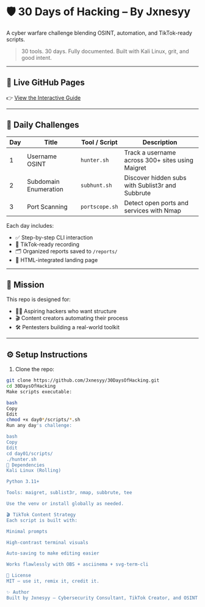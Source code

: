# 🛡️ 30 Days of Hacking – By Jxnesyy

A cyber warfare challenge blending OSINT, automation, and TikTok-ready scripts.

> 30 tools. 30 days. Fully documented. Built with Kali Linux, grit, and good intent.

---

## 🚀 Live GitHub Pages

👉 [View the Interactive Guide](https://jxnesyy.github.io/30DaysOfHacking)

---

## 📅 Daily Challenges

| Day | Title                    | Tool / Script      | Description                                  |
|-----|--------------------------|--------------------|----------------------------------------------|
| 1   | Username OSINT           | `hunter.sh`        | Track a username across 300+ sites using Maigret |
| 2   | Subdomain Enumeration    | `subhunt.sh`       | Discover hidden subs with Sublist3r and Subbrute |
| 3   | Port Scanning            | `portscope.sh`     | Detect open ports and services with Nmap     |

Each day includes:
- ✅ Step-by-step CLI interaction
- 🎥 TikTok-ready recording
- 🗂️ Organized reports saved to `/reports/`
- 📄 HTML-integrated landing page

---

## 🧠 Mission

This repo is designed for:
- 🧑‍💻 Aspiring hackers who want structure
- 🎬 Content creators automating their process
- 🛠️ Pentesters building a real-world toolkit

---

## ⚙️ Setup Instructions

1. Clone the repo:
```bash
git clone https://github.com/Jxnesyy/30DaysOfHacking.git
cd 30DaysOfHacking
Make scripts executable:

bash
Copy
Edit
chmod +x day0*/scripts/*.sh
Run any day's challenge:

bash
Copy
Edit
cd day01/scripts/
./hunter.sh
🧩 Dependencies
Kali Linux (Rolling)

Python 3.11+

Tools: maigret, sublist3r, nmap, subbrute, tee

Use the venv or install globally as needed.

🎬 TikTok Content Strategy
Each script is built with:

Minimal prompts

High-contrast terminal visuals

Auto-saving to make editing easier

Works flawlessly with OBS + asciinema + svg-term-cli

🪪 License
MIT – use it, remix it, credit it.

✨ Author
Built by Jxnesyy — Cybersecurity Consultant, TikTok Creator, and OSINT Hunter.
